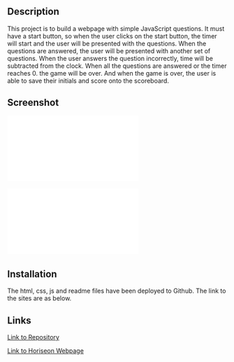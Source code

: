 # <Coding Quiz Challenge>

## Description

This project is to build a webpage with simple JavaScript questions. It must have a start button, so when the user clicks on the start button, the timer will start and the user will be presented with the questions. When the questions are answered, the user will be presented with another set of questions. When the user answers the question incorrectly, time will be subtracted from the clock. When all the questions are answered or the timer reaches 0. the game will be over. And when the game is over, the user is able to save their initials and score onto the scoreboard.

## Screenshot
![Quiz](./screenshot/quizpage.pdf)

![Quiz](./screenshot/highscore.pdf)

## Installation

The html, css, js and readme files have been deployed to Github. The link to the sites are as below.

## Links

[Link to Repository](https://elianelim.github.io/Challenge-4-Code-Quiz/)

[Link to Horiseon Webpage](https://github.com/elianelim/Challenge-4-Code-Quiz.git)